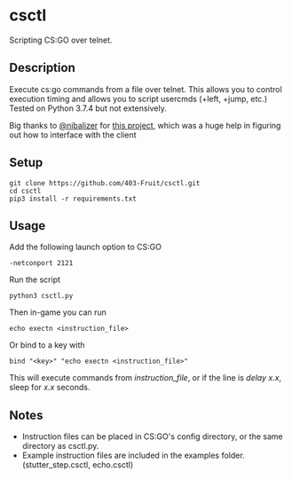 # csctl
Scripting CS:GO over telnet.

## Description
Execute cs:go commands from a file over telnet. This allows you to control execution timing and allows you to script usercmds (+left, +jump, etc.)  
Tested on Python 3.7.4 but not extensively.  

Big thanks to [@nibalizer](https://github.com/nibalizer) for [this project](https://github.com/nibalizer/csgo_remote_control), which was a huge help in figuring out how to interface with the client

## Setup
    git clone https://github.com/403-Fruit/csctl.git
    cd csctl
    pip3 install -r requirements.txt

## Usage
Add the following launch option to CS:GO  

    -netconport 2121  

Run the script  

    python3 csctl.py

Then in-game you can run  

    echo exectn <instruction_file>

Or bind to a key with  

	bind "<key>" "echo exectn <instruction_file>"

This will execute commands from *instruction_file*, or if the line is *delay x.x*, sleep for *x.x* seconds.  

## Notes
- Instruction files can be placed in CS:GO's config directory, or the same directory as csctl.py.  
- Example instruction files are included in the examples folder. (stutter_step.csctl, echo.csctl)
